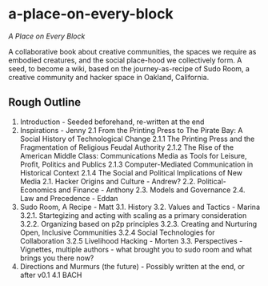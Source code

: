 a-place-on-every-block
======================

*A Place on Every Block*

A collaborative book about creative communities, the spaces we require as embodied creatures, and the social place-hood we collectively form. A seed, to become a wiki, based on the journey-as-recipe of Sudo Room, a creative community and hacker space in Oakland, California.

## Rough Outline

1. Introduction - Seeded beforehand, re-written at the end
2. Inspirations - Jenny
    2.1  From the Printing Press to The Pirate Bay: A Social History of Technological Change 
    	2.1.1  The Printing Press and the Fragmentation of Religious Feudal Authority
    	2.1.2  The Rise of the American Middle Class: Communications Media as Tools for Leisure, Profit, Politics and Publics
    	2.1.3  Computer-Mediated Communication in Historical Context
    	2.1.4  The Social and Political Implications of New Media
    2.1. Hacker Origins and Culture - Andrew?
    2.2. Political-Economics and Finance - Anthony
    2.3. Models and Governance
    2.4. Law and Precedence - Eddan
3. Sudo Room, A Recipe - Matt
    3.1. History
    3.2. Values and Tactics - Marina
    	3.2.1. Startegizing and acting with scaling as a primary consideration
    	3.2.2. Organizing based on p2p principles
    	3.2.3. Creating and Nurturing Open, Inclusive Communities
    	3.2.4  Social Technologies for Collaboration
    	3.2.5 Livelihood Hacking - Morten
    3.3. Perspectives - Vignettes, multiple authors
        - what brought you to sudo room and what brings you there now?
4. Directions and Murmurs (the future) - Possibly written at the end, or after v0.1
    4.1  BACH

